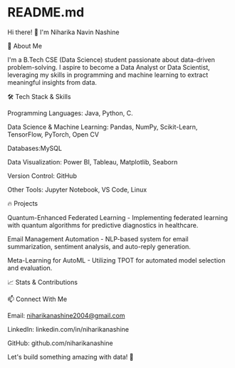 # README.md
Hi there! 👋 I'm Niharika Navin Nashine

🚀 About Me

I'm a B.Tech CSE (Data Science) student passionate about data-driven problem-solving. I aspire to become a Data Analyst or Data Scientist, leveraging my skills in programming and machine learning to extract meaningful insights from data.

🛠️ Tech Stack & Skills

Programming Languages: Java, Python, C.

Data Science & Machine Learning: Pandas, NumPy, Scikit-Learn, TensorFlow, PyTorch, Open CV

Databases:MySQL

Data Visualization: Power BI, Tableau, Matplotlib, Seaborn

Version Control: GitHub

Other Tools: Jupyter Notebook, VS Code, Linux

🔥 Projects

Quantum-Enhanced Federated Learning - Implementing federated learning with quantum algorithms for predictive diagnostics in healthcare.

Email Management Automation - NLP-based system for email summarization, sentiment analysis, and auto-reply generation.

Meta-Learning for AutoML - Utilizing TPOT for automated model selection and evaluation.

📈 Stats & Contributions



📫 Connect With Me

Email: niharikanashine2004@gmail.com

LinkedIn: linkedin.com/in/niharikanashine

GitHub: github.com/niharikanashine

Let's build something amazing with data! 🚀
